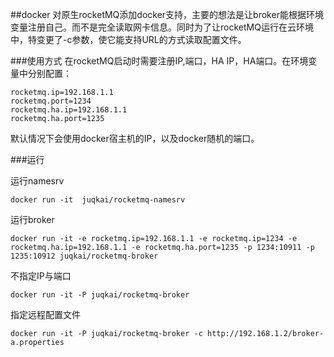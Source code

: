 ##docker
对原生rocketMQ添加docker支持，主要的想法是让broker能根据环境变量注册自己。而不是完全读取网卡信息。同时为了让rocketMQ运行在云环境中，特变更了-c参数，使它能支持URL的方式读取配置文件。

###使用方式
在rocketMQ启动时需要注册IP,端口，HA IP，HA端口。在环境变量中分别配置：
```
rocketmq.ip=192.168.1.1
rocketmq.port=1234
rocketmq.ha.ip=192.168.1.1
rocketmq.ha.port=1235
```

默认情况下会使用docker宿主机的IP，以及docker随机的端口。


###运行

运行namesrv
```
docker run -it  juqkai/rocketmq-namesrv
```

运行broker
```
docker run -it -e rocketmq.ip=192.168.1.1 -e rocketmq.ip=1234 -e rocketmq.ha.ip=192.168.1.1 -e rocketmq.ha.port=1235 -p 1234:10911 -p 1235:10912 juqkai/rocketmq-broker
```
不指定IP与端口
```
docker run -it -P juqkai/rocketmq-broker
```

指定远程配置文件

```
docker run -it -P juqkai/rocketmq-broker -c http://192.168.1.2/broker-a.properties
```
